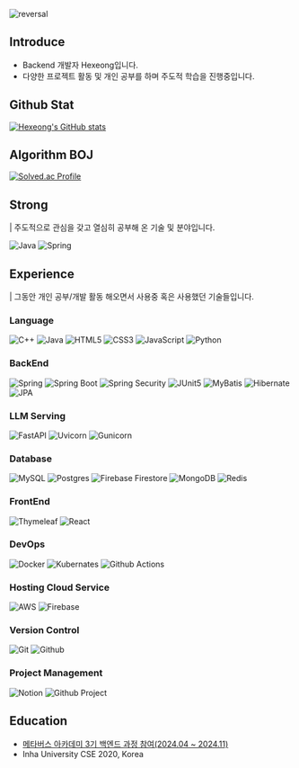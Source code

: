 ![reversal](https://capsule-render.vercel.app/api?type=rect&text=%20Hexeong%20&fontAlign=30&fontSize=30&fontColor=FFFFFF&desc=I'm%20junior%20Back-end%20developer&descAlign=60&descAlignY=50&color=FF5050&textBg=true)

## Introduce
- Backend 개발자 Hexeong입니다.
- 다양한 프로젝트 활동 및 개인 공부를 하며 주도적 학습을 진행중입니다.

## Github Stat
[![Hexeong's GitHub stats](https://github-readme-stats.vercel.app/api?username=Hexeong&show_icons=true)](https://github.com/Hexeong/github-readme-stats)

## Algorithm BOJ
[![Solved.ac Profile](http://mazassumnida.wtf/api/v2/generate_badge?boj=123macanic)](https://solved.ac/123macanic/)

## Strong
| 주도적으로 관심을 갖고 열심히 공부해 온 기술 및 분야입니다.

![Java](https://img.shields.io/badge/java-%23ED8B00.svg?style=for-the-badge&logo=openjdk&logoColor=white)
![Spring](https://img.shields.io/badge/spring-%236DB33F.svg?style=for-the-badge&logo=spring&logoColor=white)

## Experience
| 그동안 개인 공부/개발 활동 해오면서 사용중 혹은 사용했던 기술들입니다.
### Language
![C++](https://img.shields.io/badge/c++-%2300599C.svg?style=for-the-badge&logo=c%2B%2B&logoColor=white)
![Java](https://img.shields.io/badge/java-%23ED8B00.svg?style=for-the-badge&logo=openjdk&logoColor=white)
![HTML5](https://img.shields.io/badge/html5-%23E34F26.svg?style=for-the-badge&logo=html5&logoColor=white)
![CSS3](https://img.shields.io/badge/css3-%231572B6.svg?style=for-the-badge&logo=css3&logoColor=white)
![JavaScript](https://img.shields.io/badge/javascript-%23323330.svg?style=for-the-badge&logo=javascript&logoColor=%23F7DF1E)
![Python](https://img.shields.io/badge/python-3670A0?style=for-the-badge&logo=python&logoColor=ffdd54)

### BackEnd
![Spring](https://img.shields.io/badge/spring-%236DB33F.svg?style=for-the-badge&logo=spring&logoColor=white)
![Spring Boot](https://img.shields.io/badge/springboot-6DB33F.svg?style=for-the-badge&logo=springboot&logoColor=white)
![Spring Security](https://img.shields.io/badge/Spring%20Security-6DB33F.svg?style=for-the-badge&logo=springsecurity&logoColor=white)
![JUnit5](https://img.shields.io/badge/JUnit5-25A162.svg?style=for-the-badge&logo=JUnit5&logoColor=white)
![MyBatis](https://img.shields.io/badge/MyBatis-FF0000.svg?style=for-the-badge&logo=Mybatis&logoColor=white)
![Hibernate](https://img.shields.io/badge/spring-%236DB33F.svg?style=for-the-badge&logo=Hibernate&logoColor=white)
![JPA](https://img.shields.io/badge/JPA-%236DB33F.svg?style=for-the-badge&logo=JPA&logoColor=white)

### LLM Serving
![FastAPI](https://img.shields.io/badge/FastAPI-005571?style=for-the-badge&logo=fastapi)
![Uvicorn](https://img.shields.io/badge/uvicorn-%298729.svg?style=for-the-badge&logo=uvicorn&logoColor=white)
![Gunicorn](https://img.shields.io/badge/gunicorn-%298729.svg?style=for-the-badge&logo=gunicorn&logoColor=white)

### Database
![MySQL](https://img.shields.io/badge/mysql-4479A1.svg?style=for-the-badge&logo=mysql&logoColor=white)
![Postgres](https://img.shields.io/badge/postgres-%23316192.svg?style=for-the-badge&logo=postgresql&logoColor=white)
![Firebase Firestore](https://img.shields.io/badge/firebase%20firestore-a08021?style=for-the-badge&logo=firebase&logoColor=ffcd34)
![MongoDB](https://img.shields.io/badge/MongoDB-%234ea94b.svg?style=for-the-badge&logo=mongodb&logoColor=white)
![Redis](https://img.shields.io/badge/redis-%23DD0031.svg?style=for-the-badge&logo=redis&logoColor=white)

### FrontEnd
![Thymeleaf](https://img.shields.io/badge/Thymeleaf-005F0F.svg?style=for-the-badge&logo=Thymeleaf&logoColor=white)
![React](https://img.shields.io/badge/React-61DAFB.svg?style=for-the-badge&logo=React&logoColor=white)

### DevOps
![Docker](https://img.shields.io/badge/Docker-%232496ED.svg?style=for-the-badge&logo=docker&logoColor=white)
![Kubernates](https://img.shields.io/badge/Kubernates-%23326CE5.svg?style=for-the-badge&logo=kubernetes&logoColor=white)
![Github Actions](https://img.shields.io/badge/Github%20Actions-%232088FF.svg?style=for-the-badge&logo=githubactions&logoColor=white)

### Hosting Cloud Service
![AWS](https://img.shields.io/badge/AWS-%23232F3E.svg?style=for-the-badge&logo=amazonwebservices&logoColor=white)
![Firebase](https://img.shields.io/badge/firebase-%23039BE5.svg?style=for-the-badge&logo=firebase)

### Version Control
![Git](https://img.shields.io/badge/Git-F05032.svg?style=for-the-badge&logo=git&logoColor=white)
![Github](https://img.shields.io/badge/Github-181717.svg?style=for-the-badge&logo=github&logoColor=white)

### Project Management
![Notion](https://img.shields.io/badge/Notion-%23000000.svg?style=for-the-badge&logo=notion&logoColor=white)
![Github Project](https://img.shields.io/badge/Github%20Project-181717.svg?style=for-the-badge&logo=github&logoColor=white)

## Education
- <a href="https://mtvs.kr/user/main">메타버스 아카데미 3기 백엔드 과정 참여(2024.04 ~ 2024.11)</a>
- Inha University CSE 2020, Korea

<!--
**Hexeong/Hexeong** is a ✨ _special_ ✨ repository because its `README.md` (this file) appears on your GitHub profile.

Here are some ideas to get you started:

- 🔭 I’m currently working on ...
- 🌱 I’m currently learning ...
- 👯 I’m looking to collaborate on ...
- 🤔 I’m looking for help with ...
- 💬 Ask me about ...
- 📫 How to reach me: ...
- 😄 Pronouns: ...
- ⚡ Fun fact: ...
-->
